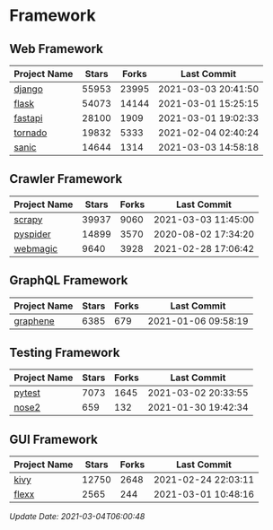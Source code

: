 # Framework

## Web Framework
| Project Name | Stars | Forks | Last Commit |
| ------------ | ----- | ----- | ----------- |
| [django](https://github.com/django/django) | 55953 | 23995 | 2021-03-03 20:41:50 |
| [flask](https://github.com/pallets/flask) | 54073 | 14144 | 2021-03-01 15:25:15 |
| [fastapi](https://github.com/tiangolo/fastapi) | 28100 | 1909 | 2021-03-01 19:02:33 |
| [tornado](https://github.com/tornadoweb/tornado) | 19832 | 5333 | 2021-02-04 02:40:24 |
| [sanic](https://github.com/sanic-org/sanic) | 14644 | 1314 | 2021-03-03 14:58:18 |

## Crawler Framework
| Project Name | Stars | Forks | Last Commit |
| ------------ | ----- | ----- | ----------- |
| [scrapy](https://github.com/scrapy/scrapy) | 39937 | 9060 | 2021-03-03 11:45:00 |
| [pyspider](https://github.com/binux/pyspider) | 14899 | 3570 | 2020-08-02 17:34:20 |
| [webmagic](https://github.com/code4craft/webmagic) | 9640 | 3928 | 2021-02-28 17:06:42 |

## GraphQL Framework
| Project Name | Stars | Forks | Last Commit |
| ------------ | ----- | ----- | ----------- |
| [graphene](https://github.com/graphql-python/graphene) | 6385 | 679 | 2021-01-06 09:58:19 |

## Testing Framework
| Project Name | Stars | Forks | Last Commit |
| ------------ | ----- | ----- | ----------- |
| [pytest](https://github.com/pytest-dev/pytest) | 7073 | 1645 | 2021-03-02 20:33:55 |
| [nose2](https://github.com/nose-devs/nose2) | 659 | 132 | 2021-01-30 19:42:34 |

## GUI Framework
| Project Name | Stars | Forks | Last Commit |
| ------------ | ----- | ----- | ----------- |
| [kivy](https://github.com/kivy/kivy) | 12750 | 2648 | 2021-02-24 22:03:11 |
| [flexx](https://github.com/flexxui/flexx) | 2565 | 244 | 2021-03-01 10:48:16 |

*Update Date: 2021-03-04T06:00:48*